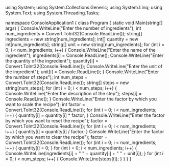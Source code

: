 using System;
using System.Collections.Generic;
using System.Linq;
using System.Text;
using System.Threading.Tasks;

namespace ConsoleApplication1
{
    class Program
    {
        static void Main(string[] args)
        {
            Console.WriteLine("Enter the number of ingredients");
            int num_ingredients = Convert.ToInt32(Console.ReadLine());
            string[] ingredients = new string[num_ingredients];
            int[] quantity = new int[num_ingredients];
            string[] unit = new string[num_ingredients];
            for (int i = 0; i < num_ingredients; i++)
            {
                Console.WriteLine("Enter the name of the ingredient");
                ingredients[i] = Console.ReadLine();
                Console.WriteLine("Enter the quantity of the ingredient");
                quantity[i] = Convert.ToInt32(Console.ReadLine());
                Console.WriteLine("Enter the unit of the ingredient");
                unit[i] = Console.ReadLine();
            }
            Console.WriteLine("Enter the number of steps");
            int num_steps = Convert.ToInt32(Console.ReadLine());
            string[] steps = new string[num_steps];
            for (int i = 0; i < num_steps; i++)
            {
                Console.WriteLine("Enter the description of the step");
                steps[i] = Console.ReadLine();
            }
            Console.WriteLine("Enter the factor by which you want to scale the recipe");
            int factor = Convert.ToInt32(Console.ReadLine());
            for (int i = 0; i < num_ingredients; i++)
            {
                quantity[i] = quantity[i] * factor;
            }
            Console.WriteLine("Enter the factor by which you want to reset the recipe");
            factor = Convert.ToInt32(Console.ReadLine());
            for (int i = 0; i < num_ingredients; i++)
            {
                quantity[i] = quantity[i] / factor;
            }
            Console.WriteLine("Enter the factor by which you want to clear the recipe");
            factor = Convert.ToInt32(Console.ReadLine());
            for (int i = 0; i < num_ingredients; i++)
            {
                quantity[i] = 0;
            }
            for (int i = 0; i < num_ingredients; i++)
            {
                Console.WriteLine(ingredients[i] + " " + quantity[i] + " " + unit[i]);
            }
            for (int i = 0; i < num_steps; i++)
            {
                Console.WriteLine(steps[i]);
            }
        }
    }
}
